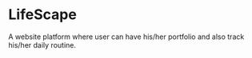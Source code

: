 # LifeScape
A website platform where user can have his/her portfolio and also track his/her daily routine.